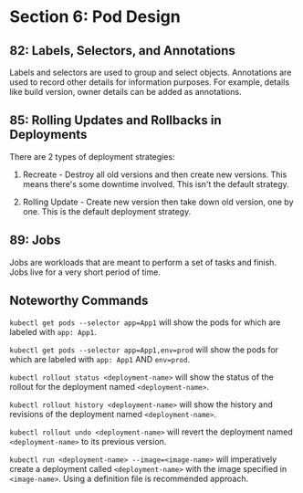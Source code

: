 # Section 6: Pod Design

## 82: Labels, Selectors, and Annotations

Labels and selectors are used to group and select objects.
Annotations are used to record other details for information purposes.
For example, details like build version, owner details can be added as annotations.

## 85: Rolling Updates and Rollbacks in Deployments

There are 2 types of deployment strategies:

1. Recreate - Destroy all old versions and then create new versions.
This means there's some downtime involved. This isn't the default strategy.

2. Rolling Update - Create new version then take down old version, one by one.
This is the default deployment strategy.

## 89: Jobs

Jobs are workloads that are meant to perform a set of tasks and finish.
Jobs live for a very short period of time.

## Noteworthy Commands

`kubectl get pods --selector app=App1` will show the pods for which are labeled
with `app: App1`.

`kubectl get pods --selector app=App1,env=prod` will show the pods for which are
labeled with `app: App1` AND `env=prod`.

`kubectl rollout status <deployment-name>` will show the status of the rollout
for the deployment named `<deployment-name>`.

`kubectl rollout history <deployment-name>` will show the history and revisions
of the deployment named `<deployment-name>`.

`kubectl rollout undo <deployment-name>` will revert the deployment named `<deployment-name>`
to its previous version.

`kubectl run <deployment-name> --image=<image-name>` will imperatively create a deployment
called `<deployment-name>` with the image specified in `<image-name>`.
Using a definition file is recommended approach.
